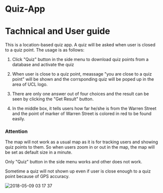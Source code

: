 # Quiz-App

# Tachnical and User guide
  This is a location-based quiz app. A quiz will be asked when user is closed to a quiz point. The usage is as follows:
  
   1. Click "Quiz" button in the side menu to download quiz points from a database and activate the quiz
    
   2. When user is close to a quiz point, meassage "you are close to a quiz point" will be shown and the corrsponding quiz will be poped up in the area of UCL logo. 
    
   3. There are only one answer out of four choices and the result can be seen by clicking the "Get Result" button.
    
   4. In the middle box, it tells users how far he/she is from the Warren Street and the point of marker of Warren Street is colored in red to be found easily. 
    
  <h3> Attention </h3>
   
   The map will not work as a usual map as it is for tracking users and showing quiz points to them. So when users zoom in or out in the map, the map will be set as default size in a minute.
      
   Only "Quiz" button in the side menu works and other does not work.
      
   Sometime a quiz will not shown up even if user is close enough to a quiz point because of GPS accuracy. 


![2018-05-09 03 17 37](https://user-images.githubusercontent.com/35526637/39792424-6caa9e70-5338-11e8-874c-0ba6e2130ef1.png)

